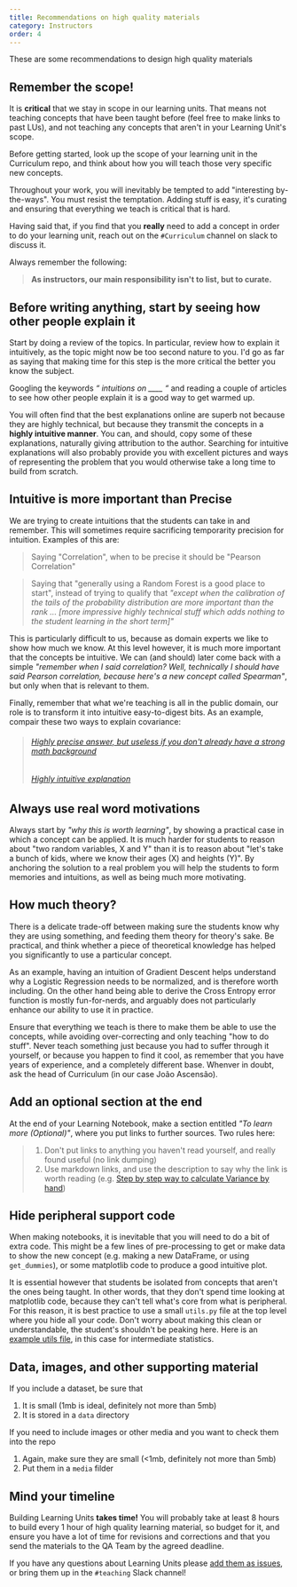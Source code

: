 ```yaml
---
title: Recommendations on high quality materials
category: Instructors
order: 4
---
```


These are some recommendations to design high quality materials

## Remember the scope! 

It is **critical** that we stay in scope in our learning units. That means not teaching concepts that have been taught before (feel free to make links to past LUs), and not teaching any concepts that aren't in your Learning Unit's scope. 

Before getting started, look up the scope of your learning unit in the Curriculum repo, and think about how you will teach those very specific new concepts. 

Throughout your work, you will inevitably be tempted to add "interesting by-the-ways". You must resist the temptation. Adding stuff is easy, it's curating and ensuring that everything we teach is critical that is hard.

Having said that, if you find that you **really** need to add a concept in order to do your learning unit, reach out on the `#Curriculum` channel on slack to discuss it. 

Always remember the following: 
> **As instructors, our main responsibility isn't to list, but to curate.**

## Before writing anything, start by seeing how other people explain it

Start by doing a review of the topics. In particular, review how to explain it intuitively, as the topic might now be too second nature to you. I'd go as far as saying that making time for this step is the more critical the better you know the subject. 

Googling the keywords _“ intuitions on ____ “_ and reading a couple of articles to see how other people explain it is a good way to get warmed up. 

You will often find that the best explanations online are superb not because they are highly technical, but because they transmit the concepts in a **highly intuitive manner**. You can, and should, copy some of these explanations, naturally giving attribution to the author. Searching for intuitive explanations will also probably provide you with excellent pictures and ways of representing the problem that you would otherwise take a long time to build from scratch. 

## Intuitive is more important than Precise 
We are trying to create intuitions that the students can take in and remember. This will sometimes require sacrificing temporarity precision for intuition. Examples of this are: 
> Saying "Correlation", when to be precise it should be "Pearson Correlation"   

> Saying that "generally using a Random Forest is a good place to start", instead of trying to qualify that _"except when the calibration of the tails of the probability distribution are more important than the rank ... [more impressive highly technical stuff which adds nothing to the student learning in the short term]"_ 

This is particularly difficult to us, because as domain experts we like to show how much we know. At this level however, it is much more important that the concepts be intuitive. We can (and should) later come back with a simple _"remember when I said correlation? Well, technically I should have said Pearson correlation, because here's a new concept called Spearman"_, but only when that is relevant to them.

Finally, remember that what we're teaching is all in the public domain, our role is to transform it into intuitive easy-to-digest bits. As an example, compair these two ways to explain covariance: 
> ###### [Highly precise answer, but useless if you don't already have a strong math background](http://mathworld.wolfram.com/Covariance.html)  
> ###### [Highly intuitive explanation](https://stats.stackexchange.com/questions/18058/how-would-you-explain-covariance-to-someone-who-understands-only-the-mean?noredirect=1&lq=1)

## Always use real word motivations 
Always start by _"why this is worth learning"_, by showing a practical case in which a concept can be applied. It is much harder for students to reason about "two random variables, X and Y" than it is to reason about "let's take a bunch of kids, where we know their ages (X) and heights (Y)". By anchoring the solution to a real problem you will help the students to form memories and intuitions, as well as being much more motivating. 

## How much theory? 
There is a delicate trade-off between making sure the students know why they are using something, and feeding them theory for theory's sake. Be practical, and think whether a piece of theoretical knowledge has helped you significantly to use a particular concept. 

As an example, having an intuition of Gradient Descent helps understand why a Logistic Regression needs to be normalized, and is therefore worth including. On the other hand being able to derive the Cross Entropy error function is mostly fun-for-nerds, and arguably does not particularly enhance our ability to use it in practice. 

Ensure that everything we teach is there to make them be able to use the concepts, while avoiding over-correcting and only teaching "how to do stuff". Never teach something just because you had to suffer through it yourself, or because you happen to find it cool, as remember that you have years of experience, and a completely different base. Whenver in doubt, ask the head of Curriculum (in our case João Ascensão). 

## Add an optional section at the end 
At the end of your Learning Notebook, make a section entitled _"To learn more (Optional)"_, where you put links to further sources. Two rules here: 
> 1. Don't put links to anything you haven't read yourself, and really found useful (no link dumping)
> 2. Use markdown links, and use the description to say why the link is worth reading
(e.g. [Step by step way to calculate Variance by hand](https://www.wikihow.com/Calculate-Variance))

## Hide peripheral support code 
When making notebooks, it is inevitable that you will need to do a bit of extra code. This might be a few lines of pre-processing to get or make data to show the new concept (e.g. making a new DataFrame, or using `get_dummies`), or some matplotlib code to produce a good intuitive plot. 

It is essential however that students be isolated from concepts that aren't the ones being taught. In other words, that they don't spend time looking at matplotlib code, because they can't tell what's core from what is peripheral. For this reason, it is best practice to use a small `utils.py` file at the top level where you hide all your code. Don't worry about making this clean or understandable, the student's shouldn't be peaking here. Here is an [example utils file](https://github.com/PedroGFonseca/preping_template_learning_unit/blob/master/SLU6_Intermediate_Statistics/utils.py), in this case for intermediate statistics. 

## Data, images, and other supporting material

If you include a dataset, be sure that

1. It is small (1mb is ideal, definitely not more than 5mb)
1. It is stored in a `data` directory

If you need to include images or other media and you want to check them into the repo

1. Again, make sure they are small (<1mb, definitely not more than 5mb)
1. Put them in a `media` filder


## Mind your timeline 

Building Learning Units **takes time!** You will probably take at least 8 hours to build every 1 hour of high quality learning material, so budget for it, and ensure you have a lot of time for revisions and corrections and that you send the materials to the QA Team by the agreed deadline.

If you have any questions about Learning Units please [add them as issues](https://github.com/LDSSA/wiki/issues),  or bring them up in the `#teaching` Slack channel! 
